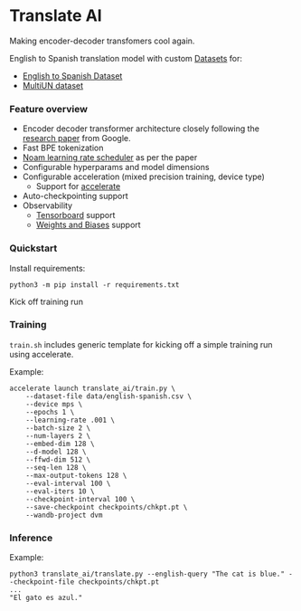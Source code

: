 # Translate AI

Making encoder-decoder transfomers cool again.

English to Spanish translation model with custom [Datasets](https://github.com/danielvegamyhre/translate-ai/tree/main/translate_ai/datasets) for:

- [English to Spanish Dataset](https://www.kaggle.com/datasets/lonnieqin/englishspanish-translation-dataset/data)
- [MultiUN dataset](https://opus.nlpl.eu/legacy/MultiUN.php) 

### Feature overview 
- Encoder decoder transformer architecture closely following the [research paper](https://arxiv.org/pdf/1706.03762) from Google.
- Fast BPE tokenization
- [Noam learning rate scheduler](https://nn.labml.ai/optimizers/noam.html) as per the paper
- Configurable hyperparams and model dimensions
- Configurable acceleration (mixed precision training, device type)
    - Support for [accelerate](https://huggingface.co/docs/accelerate/en/index)
- Auto-checkpointing support
- Observability
    - [Tensorboard](https://www.tensorflow.org/tensorboard) support
    - [Weights and Biases](https://wandb.ai/site/) support

### Quickstart

Install requirements:
```
python3 -m pip install -r requirements.txt
```

Kick off training run


### Training

`train.sh` includes generic template for kicking off a simple training run using accelerate.

Example:
```
accelerate launch translate_ai/train.py \
    --dataset-file data/english-spanish.csv \
    --device mps \
    --epochs 1 \
    --learning-rate .001 \
    --batch-size 2 \
    --num-layers 2 \
    --embed-dim 128 \
    --d-model 128 \
    --ffwd-dim 512 \
    --seq-len 128 \
    --max-output-tokens 128 \
    --eval-interval 100 \
    --eval-iters 10 \
    --checkpoint-interval 100 \
    --save-checkpoint checkpoints/chkpt.pt \
    --wandb-project dvm
  ```

### Inference

Example: 

```
python3 translate_ai/translate.py --english-query "The cat is blue." --checkpoint-file checkpoints/chkpt.pt
...
"El gato es azul."
```
